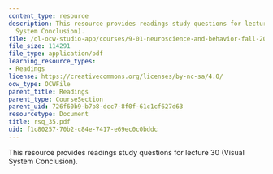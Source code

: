 ```yaml
---
content_type: resource
description: This resource provides readings study questions for lecture 30 (Visual
  System Conclusion).
file: /ol-ocw-studio-app/courses/9-01-neuroscience-and-behavior-fall-2003/f1c8025770b2c84e7417e69ec0c0bddc_rsq_35.pdf
file_size: 114291
file_type: application/pdf
learning_resource_types:
- Readings
license: https://creativecommons.org/licenses/by-nc-sa/4.0/
ocw_type: OCWFile
parent_title: Readings
parent_type: CourseSection
parent_uid: 726f60b9-b7b8-dcc7-8f0f-61c1cf627d63
resourcetype: Document
title: rsq_35.pdf
uid: f1c80257-70b2-c84e-7417-e69ec0c0bddc
---
```

This resource provides readings study questions for lecture 30 (Visual System Conclusion).